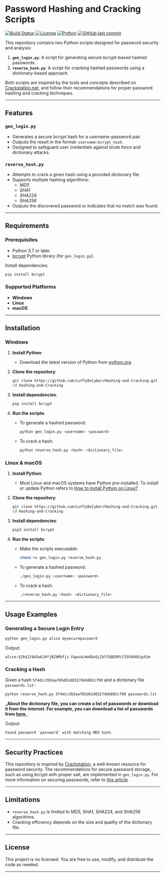 
# Password Hashing and Cracking Scripts

[![Build Status](https://cdn.prod.website-files.com/5e0f1144930a8bc8aace526c/65dd9eb5aaca434fac4f1c7c_Build-Passing-brightgreen.svg)](https://github.com/Luffy0xCyber/Hashing-and-Cracking/actions)
[![License](https://img.shields.io/badge/License-Unlicensed-blue.svg)](https://github.com/Luffy0xCyber/Hashing-and-Cracking/blob/main/LICENSE)
[![Python](https://img.shields.io/badge/Python-3.7%2B-blue.svg)](https://www.python.org/downloads/)
[![GitHub last commit](https://img.shields.io/github/last-commit/Luffy0xCyber/Hashing-and-Cracking)]()

This repository contains two Python scripts designed for password security and analysis:
1. **`gen_login.py`**: A script for generating secure bcrypt-based hashed passwords.
2. **`reverse_hash.py`**: A script for cracking hashed passwords using a dictionary-based approach.

Both scripts are inspired by the tools and concepts described on [Crackstation.net](https://crackstation.net/), and follow their recommendations for proper password hashing and cracking techniques.

---

## Features

### `gen_login.py`
- Generates a secure bcrypt hash for a username-password pair.
- Outputs the result in the format: `username:bcrypt_hash`.
- Designed to safeguard user credentials against brute force and dictionary attacks.

### `reverse_hash.py`
- Attempts to crack a given hash using a provided dictionary file.
- Supports multiple hashing algorithms:
  - _MD5_
  - _SHA1_
  - _SHA224_
  - _SHA256_
- Outputs the discovered password or indicates that no match was found.

---

## Requirements

### Prerequisites
- Python 3.7 or later.
- [bcrypt](https://pypi.org/project/bcrypt/) Python library (for `gen_login.py`).

Install dependencies:
```bash
pip install bcrypt
```

### Supported Platforms
- **Windows**
- **Linux**
- **macOS**

---

## Installation

### Windows
1. **Install Python**:
   - Download the latest version of Python from [python.org](https://www.python.org/).

2. **Clone the repository**:
   ```bash
   git clone https://github.com/Luffy0xCyber/Hashing-and-Cracking.git
   cd Hashing-and-Cracking
   ```

3. **Install dependencies**:
   ```bash
   pip install bcrypt
   ```

4. **Run the scripts**:
   - To generate a hashed password:
     ```bash
     python gen_login.py <username> <password>
     ```
   - To crack a hash:
     ```bash
     python reverse_hash.py <hash> <dictionary_file>
     ```

### Linux & macOS
1. **Install Python**:
   - Most Linux and macOS systems have Python pre-installed. To install or update Python refers to [How to install Python on Linux?](https://www.geeksforgeeks.org/how-to-install-python-on-linux/)

2. **Clone the repository**:
   ```bash
   git clone https://github.com/Luffy0xCyber/Hashing-and-Cracking.git
   cd Hashing-and-Cracking
   ```

3. **Install dependencies**:
   ```bash
   pip3 install bcrypt
   ```

4. **Run the scripts**:
   - Make the scripts executable:
     ```bash
     chmod +x gen_login.py reverse_hash.py
     ```
   - To generate a hashed password:
     ```bash
     ./gen_login.py <username> <password>
     ```
   - To crack a hash:
     ```bash
     ./reverse_hash.py <hash> <dictionary_file>
     ```

---

## Usage Examples

### Generating a Secure Login Entry
```bash
python gen_login.py alice mysecurepassword
```
Output:
```plaintext
alice:$2b$12$H3wGJ6fjBZ9Mhfji.FqauuLHo0QxQj2blfQQDXMifJ5FA9XEzpX2m
```

### Cracking a Hash
Given a hash `5f4dcc3b5aa765d61d8327deb882cf99` and a dictionary file `passwords.lst` :
```bash
python reverse_hash.py 5f4dcc3b5aa765d61d8327deb882cf99 passwords.lst
```
**_About the dictionary file, you can create a list of passwords or download it from the internet. For example, you can download a list of passwords from [here](https://github.com/danielmiessler/SecLists/blob/master/Passwords/Common-Credentials/10-million-password-list-top-1000000.txt)**_

Output:
```plaintext
Found password `password` with matching MD5 hash.
```

---

## Security Practices

This repository is inspired by [Crackstation](https://crackstation.net/), a well-known resource for password security. The recommendations for secure password storage, such as using bcrypt with proper salt, are implemented in `gen_login.py`. For more information on securing passwords, refer to [this article](https://crackstation.net/hashing-security.htm#properhashing).

---

## Limitations
- `reverse_hash.py` is limited to MD5, SHA1, SHA224, and SHA256 algorithms.
- Cracking efficiency depends on the size and quality of the dictionary file.

---

## License

This project is no licensed. You are free to use, modify, and distribute the code as needed.

---
